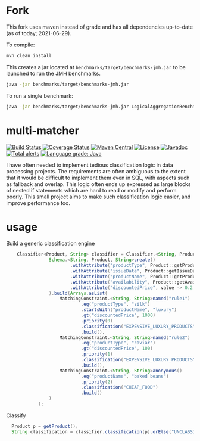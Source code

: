 # Fork

This fork uses maven instead of grade and has all dependencies up-to-date (as of today; 2021-06-29).

To compile:
```bash
mvn clean install
```
This creates a jar located at `benchmarks/target/benchmarks-jmh.jar` to be launched to run the JMH benchmarks.
```bash
java -jar benchmarks/target/benchmarks-jmh.jar
```
To run a single benchmark:
```bash
java -jar benchmarks/target/benchmarks-jmh.jar LogicalAggregationBenchmark
```

# multi-matcher
[![Build Status](https://travis-ci.org/richardstartin/multi-matcher.svg?branch=master)](https://travis-ci.org/richardstartin/multi-matcher)
[![Coverage Status](https://coveralls.io/repos/github/richardstartin/bitrules/badge.svg?branch=master)](https://coveralls.io/github/richardstartin/multi-matcher?branch=master)
[![Maven Central](https://maven-badges.herokuapp.com/maven-central/uk.co.openkappa/bitrules/badge.svg)](https://maven-badges.herokuapp.com/maven-central/uk.co.openkappa/bitrules)
[![License](https://img.shields.io/badge/License-Apache%202.0-blue.svg)](https://opensource.org/licenses/Apache-2.0)
[![Javadoc](https://javadoc-badge.appspot.com/uk.co.openkappa/multi-matcher.svg?label=javadoc)](http://www.javadoc.io/doc/uk.co.openkappa/multi-matcher)
[![Total alerts](https://img.shields.io/lgtm/alerts/g/richardstartin/multi-matcher.svg?logo=lgtm&logoWidth=18)](https://lgtm.com/projects/g/richardstartin/multi-matcher/alerts/)
[![Language grade: Java](https://img.shields.io/lgtm/grade/java/g/richardstartin/multi-matcher.svg?logo=lgtm&logoWidth=18)](https://lgtm.com/projects/g/richardstartin/multi-matcher/context:java)

I have often needed to implement tedious classification logic in data processing projects. The requirements are often ambiguous to the extent that it would be difficult to implement them even in SQL, with aspects such as fallback and overlap. This logic often ends up expressed as large blocks of nested if statements which are hard to read or modify and perform poorly. This small project aims to make such classification logic easier, and improve performance too. 

# usage

Build a generic classification engine
```java
    Classifier<Product, String> classifier = Classifier.<String, Product, String>builder(
                Schema.<String, Product, String>create()
                        .withAttribute("productType", Product::getProductType)
                        .withAttribute("issueDate", Product::getIssueDate, Comparator.naturalOrder().reversed())
                        .withAttribute("productName", Product::getProductName)
                        .withAttribute("availability", Product::getAvailability)
                        .withAttribute("discountedPrice", value -> 0.2 * value.getPrice())
                ).build(Arrays.asList(
                    MatchingConstraint.<String, String>named("rule1") 
                            .eq("productType", "silk")
                            .startsWith("productName", "luxury")
                            .gt("discountedPrice", 1000)
                            .priority(0)
                            .classification("EXPENSIVE_LUXURY_PRODUCTS")
                            .build(),
                    MatchingConstraint.<String, String>named("rule2")
                            .eq("productType", "caviar")
                            .gt("discountedPrice", 100)
                            .priority(1)
                            .classification("EXPENSIVE_LUXURY_PRODUCTS")
                            .build(),
                    MatchingConstraint.<String, String>anonymous()
                            .eq("productName", "baked beans")
                            .priority(2)
                            .classification("CHEAP_FOOD")
                            .build()
                )
            );
```

Classify

```java
  Product p = getProduct();
  String classification = classifier.classification(p).orElse("UNCLASSIFIED");
```

